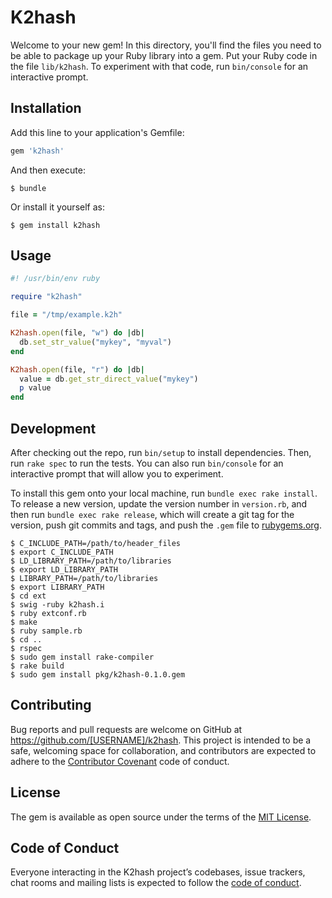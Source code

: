 # K2hash

Welcome to your new gem! In this directory, you'll find the files you need to be able to package up your Ruby library into a gem. Put your Ruby code in the file `lib/k2hash`. To experiment with that code, run `bin/console` for an interactive prompt.

## Installation

Add this line to your application's Gemfile:

```ruby
gem 'k2hash'
```

And then execute:

    $ bundle

Or install it yourself as:

    $ gem install k2hash

## Usage

```ruby
#! /usr/bin/env ruby

require "k2hash"

file = "/tmp/example.k2h"

K2hash.open(file, "w") do |db|
  db.set_str_value("mykey", "myval")
end

K2hash.open(file, "r") do |db|
  value = db.get_str_direct_value("mykey")
  p value
end
```

## Development

After checking out the repo, run `bin/setup` to install dependencies. Then, run `rake spec` to run the tests. You can also run `bin/console` for an interactive prompt that will allow you to experiment.

To install this gem onto your local machine, run `bundle exec rake install`. To release a new version, update the version number in `version.rb`, and then run `bundle exec rake release`, which will create a git tag for the version, push git commits and tags, and push the `.gem` file to [rubygems.org](https://rubygems.org).

    $ C_INCLUDE_PATH=/path/to/header_files
    $ export C_INCLUDE_PATH
    $ LD_LIBRARY_PATH=/path/to/libraries
    $ export LD_LIBRARY_PATH
    $ LIBRARY_PATH=/path/to/libraries
    $ export LIBRARY_PATH
    $ cd ext
    $ swig -ruby k2hash.i
    $ ruby extconf.rb
    $ make
    $ ruby sample.rb
    $ cd ..
    $ rspec
    $ sudo gem install rake-compiler
    $ rake build
    $ sudo gem install pkg/k2hash-0.1.0.gem

## Contributing

Bug reports and pull requests are welcome on GitHub at https://github.com/[USERNAME]/k2hash. This project is intended to be a safe, welcoming space for collaboration, and contributors are expected to adhere to the [Contributor Covenant](http://contributor-covenant.org) code of conduct.

## License

The gem is available as open source under the terms of the [MIT License](https://opensource.org/licenses/MIT).

## Code of Conduct

Everyone interacting in the K2hash project’s codebases, issue trackers, chat rooms and mailing lists is expected to follow the [code of conduct](https://github.com/[USERNAME]/k2hash/blob/master/CODE_OF_CONDUCT.md).
